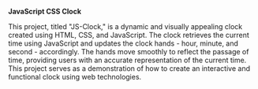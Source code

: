 **JavaScript CSS Clock**

This project, titled "JS-Clock," is a dynamic and visually appealing clock created using HTML, CSS, and JavaScript. The clock retrieves the current time using JavaScript and updates the clock hands - hour, minute, and second - accordingly. The hands move smoothly to reflect the passage of time, providing users with an accurate representation of the current time. This project serves as a demonstration of how to create an interactive and functional clock using web technologies.




